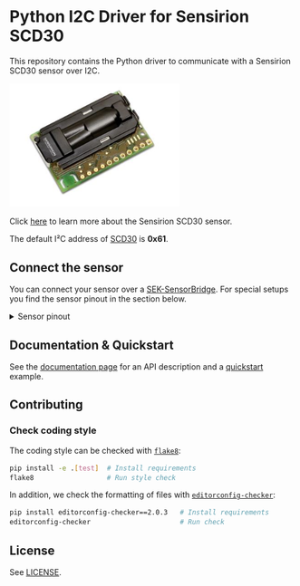 # Python I2C Driver for Sensirion SCD30

This repository contains the Python driver to communicate with a Sensirion SCD30 sensor over I2C.

<img src="https://raw.githubusercontent.com/Sensirion/python-i2c-scd30/master/images/sensor_scd30_image.jpg"
    width="300px" alt="SCD30 picture">


Click [here](https://sensirion.com/products/catalog/SCD30/) to learn more about the Sensirion SCD30 sensor.



The default I²C address of [SCD30](https://sensirion.com/products/catalog/SCD30/) is **0x61**.



## Connect the sensor

You can connect your sensor over a [SEK-SensorBridge](https://developer.sensirion.com/product-support/sek-sensorbridge/).
For special setups you find the sensor pinout in the section below.

<details><summary>Sensor pinout</summary>
<p>
<img src="https://raw.githubusercontent.com/Sensirion/python-i2c-scd30/master/images/scd30_pinout.jpg"
     width="300px" alt="sensor wiring picture">

| *Pin* | *Cable Color* | *Name* | *Description*  | *Comments* |
|-------|---------------|:------:|----------------|------------|
| 1 | red | VDD | Supply Voltage | 3.3V to 5.5V
| 2 | black | GND | Ground |
| 3 | yellow | SCL | I2C: Serial clock input |
| 4 | green | SDA | I2C: Serial data input / output |
| 5 |  | RDY |  | High when data is available - do not connect
| 6 |  | PWM |  | do not connect
| 7 | blue | SEL | Interface select | Pull to ground or floating for I2C


</p>
</details>


## Documentation & Quickstart

See the [documentation page](https://sensirion.github.io/python-i2c-scd30) for an API description and a
[quickstart](https://sensirion.github.io/python-i2c-scd30/execute-measurements.html) example.


## Contributing

### Check coding style

The coding style can be checked with [`flake8`](http://flake8.pycqa.org/):

```bash
pip install -e .[test]  # Install requirements
flake8                  # Run style check
```

In addition, we check the formatting of files with
[`editorconfig-checker`](https://editorconfig-checker.github.io/):

```bash
pip install editorconfig-checker==2.0.3   # Install requirements
editorconfig-checker                      # Run check
```

## License

See [LICENSE](LICENSE).